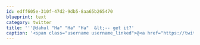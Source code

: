 ```yaml
---
id: edff605e-310f-47d2-9db5-8aa65b265470
blueprint: text
category: twitter
title: '''@dahul "Ha" "Ha" "Ha"  &lt;-- get it?'
caption: '<span class="username username_linked">@<a href="https://twitter.com/dahul" title="Darren Hull (dahul)">dahul</a></span> "Ha" "Ha" "Ha"  &lt;-- get it?'
---
```

